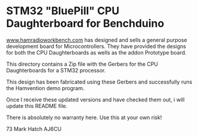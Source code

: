 # STM32 "BluePill" CPU Daughterboard for Benchduino
 
www.hamradioworkbench.com has designed and sells a general purpose development
board for Microcontrollers. They have provided the designs for both the CPU
Daughterboards as wells as the addon Prototype board.

This directory contains a Zip file with the Gerbers for the CPU Daughterboards for a 
STM32 processor.

This design has been fabricated using these Gerbers and successfully runs the 
Hamvention demo program.

Once I receive these updated versions and have checked them out, i will update this
README file.

There is absolutely no warranty here. Use this at your own risk!



73
Mark Hatch
AJ6CU

